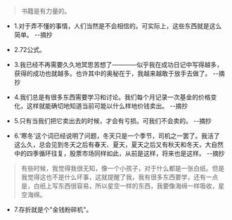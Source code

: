 >书籍是有力量的。

- 1.对于弄不懂的事情，人们当然是不会相信的。可实际上，这些东西就是这么简单。 --摘抄

- 2.72公式。

- 3.我已经不再需要久久地冥思苦想了————似乎我在成功日记中写得越多，获得的成功也就越多。也许其中的奥秘在于，我越来越敢于放手去做了。 --摘抄

- 4.我们总是有很多东西需要学习和讨论。我们每个月记录一次基金的价格变化，这样就能确切地知道当前可能以什么样地价钱卖出。 --摘抄

- 5.只有当我们把它卖出去的时候，才会有亏损。可我们不会卖的。 --摘抄

- 6.'寒冬'这个词已经说明了问题，冬天只是一个季节，司机之一罢了。我活了这么久，总会见到冬天之后有春天、夏天，夏天之后又有秋天和冬天，大自然中的四季循环往复，股票市场同样如此，从前是这样，将来也是这样。 --摘抄

>有些时候，我觉得我很无知，像一个小孩子，对于什么都是一张白纸。但是我觉得这也不是什么坏事，这就提醒了我，我有很多东西要学，还有一点是，白纸上写东西很容易，所以星空一样的东西，我要像海绵一样吸收，星空海绵。

- 7.存折就是个"金钱粉碎机"。
